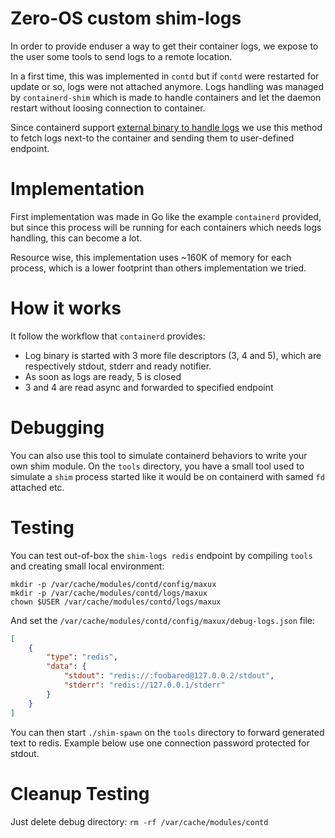 # Zero-OS custom shim-logs

In order to provide enduser a way to get their container logs, we expose
to the user some tools to send logs to a remote location.

In a first time, this was implemented in `contd` but if `contd` were restarted for
update or so, logs were not attached anymore. Logs handling was managed by `containerd-shim` which
is made to handle containers and let the daemon restart without loosing connection to container.

Since containerd support [external binary to handle logs](https://gitlab.dev.cncf.ci/containerd/containerd/commit/e6ae9cc64f61fc5f65bdb5a8efeeca23ac1d28ea)
we use this method to fetch logs next-to the container and sending them to user-defined endpoint.

# Implementation

First implementation was made in Go like the example `containerd` provided, but since this
process will be running for each containers which needs logs handling, this can become a lot.

Resource wise, this implementation uses ~160K of memory for each process, which is a lower footprint
than others implementation we tried.

# How it works

It follow the workflow that `containerd` provides:
- Log binary is started with 3 more file descriptors (3, 4 and 5), which are
respectively stdout, stderr and ready notifier.
- As soon as logs are ready, 5 is closed
- 3 and 4 are read async and forwarded to specified endpoint

# Debugging

You can also use this tool to simulate containerd behaviors to write your own shim
module. On the `tools` directory, you have a small tool used to simulate a `shim` process
started like it would be on containerd with samed `fd` attached etc.

# Testing

You can test out-of-box the `shim-logs redis` endpoint by compiling `tools` and creating
small local environment:
```
mkdir -p /var/cache/modules/contd/config/maxux
mkdir -p /var/cache/modules/contd/logs/maxux
chown $USER /var/cache/modules/contd/logs/maxux
```

And set the `/var/cache/modules/contd/config/maxux/debug-logs.json` file:
```json
[
    {
        "type": "redis",
        "data": {
            "stdout": "redis://:foobared@127.0.0.2/stdout",
            "stderr": "redis://127.0.0.1/stderr"
        }
    }
]
```

You can then start `./shim-spawn` on the `tools` directory to forward generated text to redis.
Example below use one connection password protected for stdout.

# Cleanup Testing

Just delete debug directory: `rm -rf /var/cache/modules/contd`
